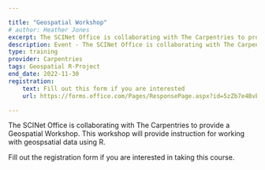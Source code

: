 ```yaml
---

title: "Geospatial Workshop"
# author: Heather Jones
excerpt: The SCINet Office is collaborating with The Carpentries to provide a Geospatial Workshop. This workshop will provide instruction for working with geospsatial data using R.
description: Event - The SCINet Office is collaborating with The Carpentries to provide a Geospatial Workshop. This workshop will provide instruction for working with geospsatial data using R.
type: training
provider: Carpentries
tags: Geospatial R-Project
end_date: 2022-11-30
registration:
    text: Fill out this form if you are interested
    url: https://forms.office.com/Pages/ResponsePage.aspx?id=5zZb7e4BvE6GfuA8-g1Gl9tR3MfquElApKlGR6RyodxURVBNQ0pOTzFaSEdWN1RFSEJLQzFESUNXMy4u

---
```


The SCINet Office is collaborating with The Carpentries to provide a Geospatial Workshop. This workshop will provide instruction for working with geospsatial data using R.

Fill out the registration form if you are interested in taking this course.
